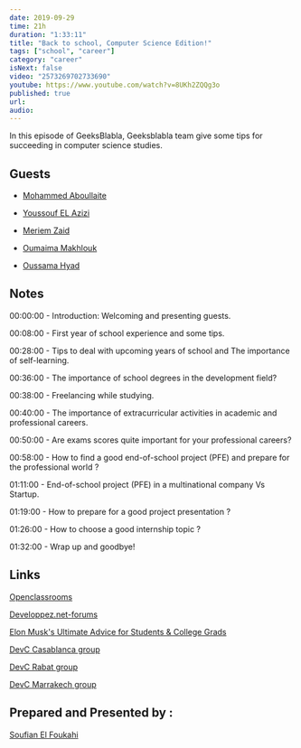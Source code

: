 ```yaml
---
date: 2019-09-29
time: 21h
duration: "1:33:11"
title: "Back to school, Computer Science Edition!"
tags: ["school", "career"]
category: "career"
isNext: false
video: "2573269702733690"
youtube: https://www.youtube.com/watch?v=8UKh2ZQQg3o
published: true
url:
audio:
---
```


In this episode of GeeksBlabla, Geeksblabla team give some tips for succeeding in computer science studies.

## Guests

- [Mohammed Aboullaite](http://aboullaite.me/)

- [Youssouf EL Azizi](https://elazizi.com/)

- [Meriem Zaid](https://www.facebook.com/MeriemZaid)

- [Oumaima Makhlouk](https://www.facebook.com/oumi.makhlouk)

- [Oussama Hyad](https://www.facebook.com/heoussama.oussama)

## Notes

00:00:00 - Introduction: Welcoming and presenting guests.

00:08:00 - First year of school experience and some tips.

00:28:00 - Tips to deal with upcoming years of school and The importance of self-learning.

00:36:00 - The importance of school degrees in the development field?

00:38:00 - Freelancing while studying.

00:40:00 - The importance of extracurricular activities in academic and professional careers.

00:50:00 - Are exams scores quite important for your professional careers?

00:58:00 - How to find a good end-of-school project (PFE) and prepare for the professional world ?

01:11:00 - End-of-school project (PFE) in a multinational company Vs Startup.

01:19:00 - How to prepare for a good project presentation ?

01:26:00 - How to choose a good internship topic ?

01:32:00 - Wrap up and goodbye!

## Links

[Openclassrooms](https://openclassrooms.com)

[Developpez.net-forums](https://www.developpez.net/forums/)

[Elon Musk's Ultimate Advice for Students & College Grads](https://www.youtube.com/watch?v=iuNJLtj10Lg)

[DevC Casablanca group](https://www.facebook.com/groups/DevC.Casablanca/)

[DevC Rabat group](https://www.facebook.com/groups/DevCRabat/)

[DevC Marrakech group](https://www.facebook.com/groups/DevC.Marrakech/)

## Prepared and Presented by :

[Soufian El Foukahi](https://twitter.com/soufianelf/)
